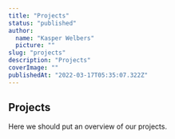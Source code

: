 ```yaml
---
title: "Projects"
status: "published"
author:
  name: "Kasper Welbers"
  picture: ""
slug: "projects"
description: "Projects"
coverImage: ""
publishedAt: "2022-03-17T05:35:07.322Z"
---
```


## Projects

Here we should put an overview of our projects.
